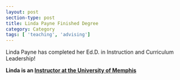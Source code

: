 ```yaml
---
layout: post
section-type: post
title: Linda Payne Finished Degree
category: Category
tags: [ 'teaching', 'advising']
---
```

Linda Payne has completed her Ed.D. in Instruction and Curriculum Leadership!

**Linda is an [Instructor at the University of Memphis](https://www.linkedin.com/in/lpayne101/)**